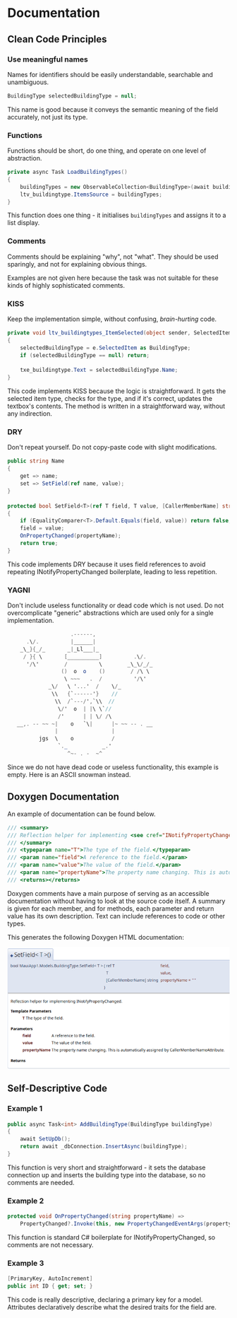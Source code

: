 # Documentation

## Clean Code Principles

### Use meaningful names
Names for identifiers should be easily understandable, searchable and unambiguous.
```csharp
BuildingType selectedBuildingType = null;
```

This name is good because it conveys the semantic meaning of the field accurately, not just its type.

### Functions
Functions should be short, do one thing, and operate on one level of abstraction.
```csharp
private async Task LoadBuildingTypes()
{
    buildingTypes = new ObservableCollection<BuildingType>(await buildingTypeService.GetBuildingTypeList());
    ltv_buildingtype.ItemsSource = buildingTypes;
}
```

This function does one thing - it initialises `buildingTypes` and assigns it to a list display.

### Comments
Comments should be explaining "why", not "what". They should be used sparingly, and not for explaining obvious things.

Examples are not given here because the task was not suitable for these kinds of highly sophisticated comments.

### KISS
Keep the implementation simple, without confusing, *brain-hurting* code.
```csharp
private void ltv_buildingtypes_ItemSelected(object sender, SelectedItemChangedEventArgs e)
{
    selectedBuildingType = e.SelectedItem as BuildingType;
    if (selectedBuildingType == null) return;

    txe_buildingtype.Text = selectedBuildingType.Name;
}
```

This code implements KISS because the logic is straightforward. It gets the selected item type,
checks for the type, and if it's correct, updates the textbox's contents.
The method is written in a straightforward way, without any indirection.

### DRY
Don't repeat yourself. Do not copy-paste code with slight modifications.
```csharp
public string Name
{
    get => name;
    set => SetField(ref name, value);
}

protected bool SetField<T>(ref T field, T value, [CallerMemberName] string propertyName = "")
{
    if (EqualityComparer<T>.Default.Equals(field, value)) return false;
    field = value;
    OnPropertyChanged(propertyName);
    return true;
}
```

This code implements DRY because it uses field references to avoid repeating INotifyPropertyChanged boilerplate,
leading to less repetition.

### YAGNI
Don't include useless functionality or dead code which is not used.
Do not overcomplicate "generic" abstractions which are used only for a single implementation.
```csharp
                    .------,
      .\/.          |______|
    _\_}{_/_       _|_Ll___|_
     / }{ \       [__________]          .\/.
      '/\'        /          \        _\_\/_/_
                 ()  o  o    ()        / /\ \
                  \ ~~~   .  /          '/\'
             _\/   \ '...'  /    \/_
              \\   {`------'}    //
               \\  /`---/',`\\  //
                \/'  o  | |\ \`//
                /'      | | \/ /\
   __,. -- ~~ ~|    o   `\|      |~ ~~ -- . __
               |                 |
          jgs  \    o            /
                `._           _.'
                   ^~- . -  ~^
```

Since we do not have dead code or useless functionality, this example is empty.
Here is an ASCII snowman instead.

## Doxygen Documentation

An example of documentation can be found below.
```csharp
/// <summary>
/// Reflection helper for implementing <see cref="INotifyPropertyChanged"/>.
/// </summary>
/// <typeparam name="T">The type of the field.</typeparam>
/// <param name="field">A reference to the field.</param>
/// <param name="value">The value of the field.</param>
/// <param name="propertyName">The property name changing. This is automatically assigned by <see cref="CallerMemberNameAttribute"/>.</param>
/// <returns></returns>
```

Doxygen comments have a main purpose of serving as an accessible documentation
without having to look at the source code itself.
A summary is given for each member, and for methods, each parameter and return value has its own description.
Text can include references to code or other types.

This generates the following Doxygen HTML documentation:

![doxygen1.png](./images/doxygen1.png)

## Self-Descriptive Code

### Example 1
```csharp
public async Task<int> AddBuildingType(BuildingType buildingType)
{
    await SetUpDb();
    return await _dbConnection.InsertAsync(buildingType);
}
```

This function is very short and straightforward - it sets the database connection up and
inserts the building type into the database, so no comments are needed.

### Example 2
```csharp
protected void OnPropertyChanged(string propertyName) => 
    PropertyChanged?.Invoke(this, new PropertyChangedEventArgs(propertyName));
```

This function is standard C# boilerplate for INotifyPropertyChanged, so comments are not necessary.

### Example 3

```csharp
[PrimaryKey, AutoIncrement]
public int ID { get; set; }
```

This code is really descriptive, declaring a primary key for a model.
Attributes declaratively describe what the desired traits for the field are.

